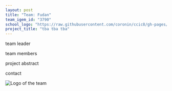 ```yaml
---
layout: post
title: "Team: Fudan"
team_igem_id: "3790"
school_logo: "https://raw.githubusercontent.com/coronin/ccic8/gh-pages/school-logo/fudan.svg"
project_title: "tba tba tba"
---
```


team leader

team members

project abstract

contact

![Logo of the team]()
